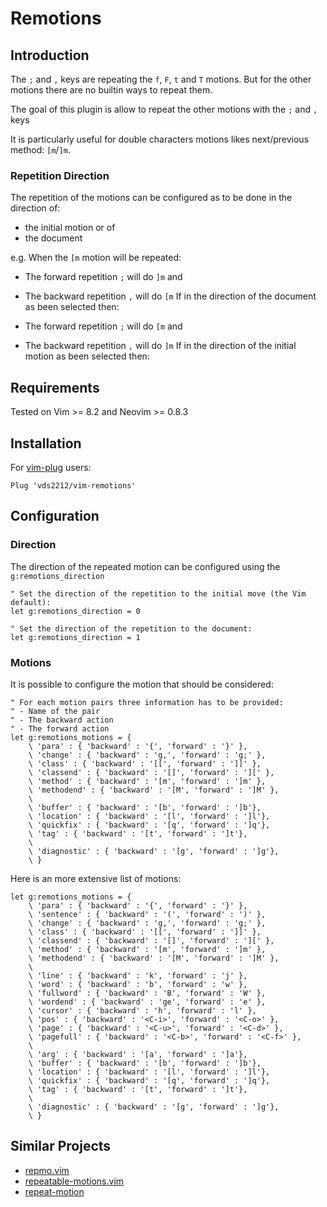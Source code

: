 # Remotions

## Introduction

The `;` and `,` keys are repeating the `f`, `F`, `t` and `T` motions.
But for the other motions there are no builtin ways to repeat them. 

The goal of this plugin is allow to repeat the other motions with the `;` and `,` keys

It is particularly useful for double characters motions likes next/previous method: `[m`/`]m`.

### Repetition Direction

The repetition of the motions can be configured as to be done in the direction of:
- the initial motion or of
- the document

e.g. When the `[m` motion will be repeated:

- The forward repetition `;` will do `]m` and
- The backward repetition `,` will do `[m`
If in the direction of the document as been selected then:

- The forward repetition `;` will do `[m` and
- The backward repetition `,` will do `]m`
If in the direction of the initial motion as been selected then:


## Requirements

Tested on Vim >= 8.2 and Neovim >= 0.8.3


## Installation

For [vim-plug](https://github.com/junegunn/vim-plug) users:
```vim
Plug 'vds2212/vim-remotions'
```

## Configuration

### Direction

The direction of the repeated motion can be configured using the `g:remotions_direction`
```vim
" Set the direction of the repetition to the initial move (the Vim default):
let g:remotions_direction = 0
```

```vim
" Set the direction of the repetition to the document:
let g:remotions_direction = 1
```

### Motions

It is possible to configure the motion that should be considered:

```vim
" For each motion pairs three information has to be provided:
" - Name of the pair
" - The backward action
" - The forward action
let g:remotions_motions = {
    \ 'para' : { 'backward' : '{', 'forward' : '}' },
    \ 'change' : { 'backward' : 'g,', 'forward' : 'g;' },
    \ 'class' : { 'backward' : '[[', 'forward' : ']]' },
    \ 'classend' : { 'backward' : '[]', 'forward' : '][' },
    \ 'method' : { 'backward' : '[m', 'forward' : ']m' },
    \ 'methodend' : { 'backward' : '[M', 'forward' : ']M' },
    \
    \ 'buffer' : { 'backward' : '[b', 'forward' : ']b'},
    \ 'location' : { 'backward' : '[l', 'forward' : ']l'},
    \ 'quickfix' : { 'backward' : '[q', 'forward' : ']q'},
    \ 'tag' : { 'backward' : '[t', 'forward' : ']t'},
    \
    \ 'diagnostic' : { 'backward' : '[g', 'forward' : ']g'},
    \ }
```

Here is an more extensive list of motions:
```vim
let g:remotions_motions = {
    \ 'para' : { 'backward' : '{', 'forward' : '}' },
    \ 'sentence' : { 'backward' : '(', 'forward' : ')' },
    \ 'change' : { 'backward' : 'g,', 'forward' : 'g;' },
    \ 'class' : { 'backward' : '[[', 'forward' : ']]' },
    \ 'classend' : { 'backward' : '[]', 'forward' : '][' },
    \ 'method' : { 'backward' : '[m', 'forward' : ']m' },
    \ 'methodend' : { 'backward' : '[M', 'forward' : ']M' },
    \
    \ 'line' : { 'backward' : 'k', 'forward' : 'j' },
    \ 'word' : { 'backward' : 'b', 'forward' : 'w' },
    \ 'fullword' : { 'backward' : 'B', 'forward' : 'W' },
    \ 'wordend' : { 'backward' : 'ge', 'forward' : 'e' },
    \ 'cursor' : { 'backward' : 'h', 'forward' : 'l' },
    \ 'pos' : { 'backward' : '<C-i>', 'forward' : '<C-o>' },
    \ 'page' : { 'backward' : '<C-u>', 'forward' : '<C-d>' },
    \ 'pagefull' : { 'backward' : '<C-b>', 'forward' : '<C-f>' },
    \
    \ 'arg' : { 'backward' : '[a', 'forward' : ']a'},
    \ 'buffer' : { 'backward' : '[b', 'forward' : ']b'},
    \ 'location' : { 'backward' : '[l', 'forward' : ']l'},
    \ 'quickfix' : { 'backward' : '[q', 'forward' : ']q'},
    \ 'tag' : { 'backward' : '[t', 'forward' : ']t'},
    \
    \ 'diagnostic' : { 'backward' : '[g', 'forward' : ']g'},
    \ }
```

## Similar Projects

- [repmo.vim](https://www.vim.org/scripts/script.php?script_id=2174)
- [repeatable-motions.vim](https://www.vim.org/scripts/script.php?script_id=4914)
- [repeat-motion](https://www.vim.org/scripts/script.php?script_id=3665)

